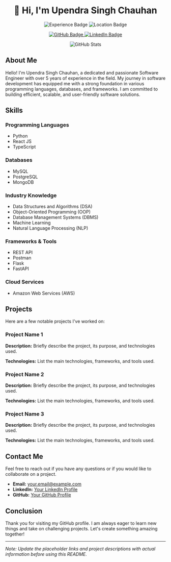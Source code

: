 <h1 align="center">👋 Hi, I'm Upendra Singh Chauhan</h1>

<p align="center">
  <img src="https://img.shields.io/badge/Software%20Engineer-5%2B%20years-blue" alt="Experience Badge">
  <img src="https://img.shields.io/badge/Location-India-green" alt="Location Badge">
</p>

<p align="center">
  <a href="https://github.com/upendra-singh-chauhan">
    <img src="https://img.shields.io/github/followers/upendra-singh-chauhan?label=Follow&style=social" alt="GitHub Badge">
  </a>
  <a href="https://www.linkedin.com/in/upendra-singh-chauhan/">
    <img src="https://img.shields.io/badge/LinkedIn-Upendra%20Singh%20Chauhan-blue?style=flat&logo=linkedin" alt="LinkedIn Badge">
  </a>
</p>

<p align="center">
  <img src="https://github-readme-stats.vercel.app/api?username=upendra-singh-chauhan&show_icons=true&theme=radical" alt="GitHub Stats">
</p>

<h2>About Me</h2>
<p>
  Hello! I'm Upendra Singh Chauhan, a dedicated and passionate Software Engineer with over 5 years of experience in the field. My journey in software development has equipped me with a strong foundation in various programming languages, databases, and frameworks. I am committed to building efficient, scalable, and user-friendly software solutions.
</p>

<h2>Skills</h2>

<h3>Programming Languages</h3>
<ul>
  <li>Python</li>
  <li>React JS</li>
  <li>TypeScript</li>
</ul>

<h3>Databases</h3>
<ul>
  <li>MySQL</li>
  <li>PostgreSQL</li>
  <li>MongoDB</li>
</ul>

<h3>Industry Knowledge</h3>
<ul>
  <li>Data Structures and Algorithms (DSA)</li>
  <li>Object-Oriented Programming (OOP)</li>
  <li>Database Management Systems (DBMS)</li>
  <li>Machine Learning</li>
  <li>Natural Language Processing (NLP)</li>
</ul>

<h3>Frameworks & Tools</h3>
<ul>
  <li>REST API</li>
  <li>Postman</li>
  <li>Flask</li>
  <li>FastAPI</li>
</ul>

<h3>Cloud Services</h3>
<ul>
  <li>Amazon Web Services (AWS)</li>
</ul>

<h2>Projects</h2>
<p>Here are a few notable projects I've worked on:</p>

<h3>Project Name 1</h3>
<p><strong>Description:</strong> Briefly describe the project, its purpose, and technologies used.</p>
<p><strong>Technologies:</strong> List the main technologies, frameworks, and tools used.</p>

<h3>Project Name 2</h3>
<p><strong>Description:</strong> Briefly describe the project, its purpose, and technologies used.</p>
<p><strong>Technologies:</strong> List the main technologies, frameworks, and tools used.</p>

<h3>Project Name 3</h3>
<p><strong>Description:</strong> Briefly describe the project, its purpose, and technologies used.</p>
<p><strong>Technologies:</strong> List the main technologies, frameworks, and tools used.</p>

<h2>Contact Me</h2>
<p>Feel free to reach out if you have any questions or if you would like to collaborate on a project.</p>
<ul>
  <li><strong>Email:</strong> <a href="mailto:your.email@example.com">your.email@example.com</a></li>
  <li><strong>LinkedIn:</strong> <a href="https://www.linkedin.com/in/upendra-singh-chauhan/">Your LinkedIn Profile</a></li>
  <li><strong>GitHub:</strong> <a href="https://github.com/upendra-singh-chauhan">Your GitHub Profile</a></li>
</ul>

<h2>Conclusion</h2>
<p>Thank you for visiting my GitHub profile. I am always eager to learn new things and take on challenging projects. Let's create something amazing together!</p>

---

<p><em>Note: Update the placeholder links and project descriptions with actual information before using this README.</em></p>
